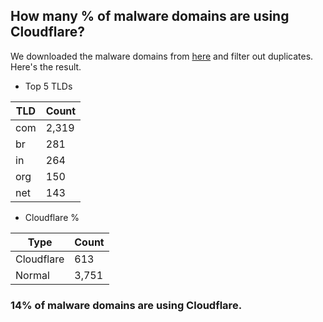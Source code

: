 ## How many % of malware domains are using Cloudflare?


We downloaded the malware domains from [here](https://urlhaus.abuse.ch) and filter out duplicates.
Here's the result.


[//]: # (start replacement)


- Top 5 TLDs

| TLD | Count |
| --- | --- |
| com | 2,319 |
| br | 281 |
| in | 264 |
| org | 150 |
| net | 143 |


- Cloudflare %

| Type | Count |
| --- | --- |
| Cloudflare | 613 |
| Normal | 3,751 |


### 14% of malware domains are using Cloudflare.